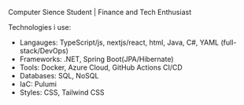 Computer Sience Student | Finance and Tech Enthusiast

Technologies i use:
* Langauges: TypeScript/js, nextjs/react, html, Java, C#, YAML (full-stack/DevOps)
* Frameworks: .NET, Spring Boot(JPA/Hibernate)
* Tools: Docker, Azure Cloud, GitHub Actions CI/CD
* Databases: SQL, NoSQL
* IaC: Pulumi
* Styles: CSS, Tailwind CSS
